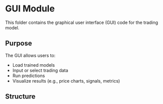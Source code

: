 # GUI Module

This folder contains the graphical user interface (GUI) code for the trading model.

## Purpose

The GUI allows users to:
- Load trained models
- Input or select trading data
- Run predictions
- Visualize results (e.g., price charts, signals, metrics)

## Structure

